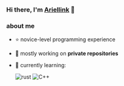 ### Hi there, I'm [Ariellink](https://github.com/Ariellink) 🎇

<h3> about me </h3>
  
- ⭐ novice-level programming experience
- 🦄 mostly working on **private repositories**
- 👾 currently learning:  

    <img src = "https://img.shields.io/badge/Rust-323330?style=for-the-badge&logo=rust&logoColor=orange" alt = "rust" />
    <img src = "https://img.shields.io/badge/C++-blue.svg?style=for-the-badge&logo=C%2B%2B" alt = "C++" />

